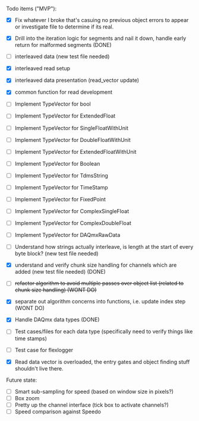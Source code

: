 Todo items ("MVP"):
- [x] Fix whatever I broke that's casuing no previous object errors to appear or investigate file to determine if its real.
- [x] Drill into the iteration logic for segments and nail it down, handle early return for malformed segments (DONE)
- [ ] interleaved data (new test file needed)
- [x] interleaved read setup
- [x] interleaved data presentation (read_vector update) 
- [x] common function for read development
- [ ] Implement TypeVector for bool
- [ ] Implement TypeVector for ExtendedFloat
- [ ] Implement TypeVector for SingleFloatWithUnit
- [ ] Implement TypeVector for DoubleFloatWithUnit
- [ ] Implement TypeVector for ExtendedFloatWithUnit
- [ ] Implement TypeVector for Boolean
- [ ] Implement TypeVector for TdmsString
- [ ] Implement TypeVector for TimeStamp
- [ ] Implement TypeVector for FixedPoint
- [ ] Implement TypeVector for ComplexSingleFloat
- [ ] Implement TypeVector for ComplexDoubleFloat
- [ ] Implement TypeVector for DAQmxRawData
- [ ] Understand how strings actually interleave, is length at the start of every byte block? (new test file needed)
- [x] understand and verify chunk size handling for channels which are added (new test file needed) (DONE)
- [ ] ~~refactor algorithm to avoid multiple passes over object list (related to chunk size handling) (WONT DO)~~
- [x] separate out algorithm concerns into functions, i.e. update index step (WONT DO)
- [x] Handle DAQmx data types (DONE)
- [ ] Test cases/files for each data type (specifically need to verify things like time stamps)
- [ ] Test case for flexlogger
- [x] Read data vector is overloaded, the entry gates and object finding stuff shouldn't live there.


Future state:
- [ ] Smart sub-sampling for speed (based on window size in pixels?)
- [ ] Box zoom
- [ ] Pretty up the channel interface (tick box to activate channels?)
- [ ] Speed comparison against Speedo